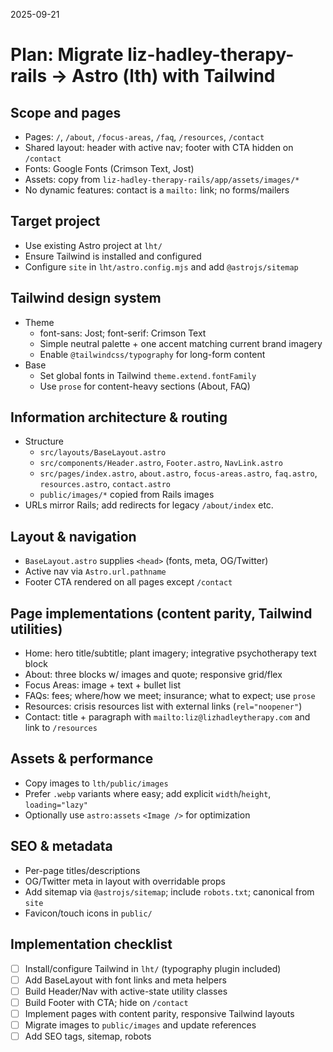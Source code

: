 2025-09-21

# Plan: Migrate liz-hadley-therapy-rails → Astro (lth) with Tailwind

## Scope and pages
- Pages: `/`, `/about`, `/focus-areas`, `/faq`, `/resources`, `/contact`
- Shared layout: header with active nav; footer with CTA hidden on `/contact`
- Fonts: Google Fonts (Crimson Text, Jost)
- Assets: copy from `liz-hadley-therapy-rails/app/assets/images/*`
- No dynamic features: contact is a `mailto:` link; no forms/mailers

## Target project
- Use existing Astro project at `lht/`
- Ensure Tailwind is installed and configured
- Configure `site` in `lht/astro.config.mjs` and add `@astrojs/sitemap`

## Tailwind design system
- Theme
  - font-sans: Jost; font-serif: Crimson Text
  - Simple neutral palette + one accent matching current brand imagery
  - Enable `@tailwindcss/typography` for long-form content
- Base
  - Set global fonts in Tailwind `theme.extend.fontFamily`
  - Use `prose` for content-heavy sections (About, FAQ)

## Information architecture & routing
- Structure
  - `src/layouts/BaseLayout.astro`
  - `src/components/Header.astro`, `Footer.astro`, `NavLink.astro`
  - `src/pages/index.astro`, `about.astro`, `focus-areas.astro`, `faq.astro`, `resources.astro`, `contact.astro`
  - `public/images/*` copied from Rails images
- URLs mirror Rails; add redirects for legacy `/about/index` etc.

## Layout & navigation
- `BaseLayout.astro` supplies `<head>` (fonts, meta, OG/Twitter)
- Active nav via `Astro.url.pathname`
- Footer CTA rendered on all pages except `/contact`

## Page implementations (content parity, Tailwind utilities)
- Home: hero title/subtitle; plant imagery; integrative psychotherapy text block
- About: three blocks w/ images and quote; responsive grid/flex
- Focus Areas: image + text + bullet list
- FAQs: fees; where/how we meet; insurance; what to expect; use `prose`
- Resources: crisis resources list with external links (`rel="noopener"`)
- Contact: title + paragraph with `mailto:liz@lizhadleytherapy.com` and link to `/resources`

## Assets & performance
- Copy images to `lth/public/images`
- Prefer `.webp` variants where easy; add explicit `width`/`height`, `loading="lazy"`
- Optionally use `astro:assets` `<Image />` for optimization

## SEO & metadata
- Per-page titles/descriptions
- OG/Twitter meta in layout with overridable props
- Add sitemap via `@astrojs/sitemap`; include `robots.txt`; canonical from `site`
- Favicon/touch icons in `public/`

## Implementation checklist
- [ ] Install/configure Tailwind in `lht/` (typography plugin included)
- [ ] Add BaseLayout with font links and meta helpers
- [ ] Build Header/Nav with active-state utility classes
- [ ] Build Footer with CTA; hide on `/contact`
- [ ] Implement pages with content parity, responsive Tailwind layouts
- [ ] Migrate images to `public/images` and update references
- [ ] Add SEO tags, sitemap, robots
